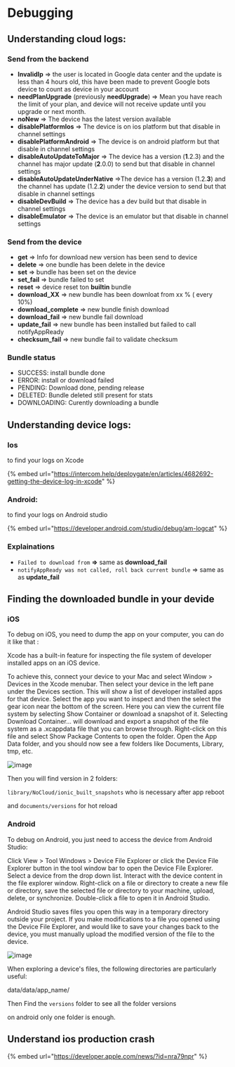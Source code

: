 # Debugging

## Understanding cloud logs:

### Send from the backend

* **InvalidIp** => the user is located in Google data center and the update is less than 4 hours old, this have been made to prevent Google bots device to count as device in your account
* **needPlanUpgrade** (previously **needUpgrade**) => Mean you have reach the limit of your plan, and device will not receive update until you upgrade or next month.
* **noNew** => The device has the latest version available
* **disablePlatformIos** => The device is on ios platform but that disable in channel settings
* **disablePlatformAndroid** => The device is on android platform but that disable in channel settings
* **disableAutoUpdateToMajor** => The device has a version (**1**.2.3) and the channel has major update (**2**.0.0) to send but that disable in channel settings
* **disableAutoUpdateUnderNative** =>The device has a version (1.2.**3**) and the channel has  update (1.2.**2**) under the device version to send but that disable in channel settings
* **disableDevBuild** => The device has a dev build but that disable in channel settings
* **disableEmulator** => The device is an emulator but that disable in channel settings

### Send from the device

* **get** => Info for download new version has been send to device
* **delete** => one bundle has been delete in the device
* **set** => bundle has been set on the device
* **set\_fail** => bundle failed to set&#x20;
* **reset** => device reset ton **builtin** bundle
* **download\_XX** => new bundle has been downloat from xx % ( every 10%)
* **download\_complete** => new bundle finish download
* **download\_fail** => new bundle fail download
* **update\_fail** => new bundle has been installed but failed to call notifyAppReady
* **checksum\_fail** => new bundle fail to validate checksum

### Bundle status

* SUCCESS: install bundle done
* ERROR: install or download failed
* PENDING: Download done, pending release
* DELETED: Bundle deleted still present for stats
* DOWNLOADING: Curently downloading a bundle



## Understanding device logs:

### Ios

to find your logs on Xcode&#x20;

{% embed url="https://intercom.help/deploygate/en/articles/4682692-getting-the-device-log-in-xcode" %}

### Android:

to find your logs on Android studio

{% embed url="https://developer.android.com/studio/debug/am-logcat" %}

### Explainations

* `Failed to download from` **=>** same as **download\_fail**
* `notifyAppReady was not called, roll back current bundle` => same as as **update\_fail**

## Finding the downloaded bundle in your devide

### iOS

To debug on iOS, you need to dump the app on your computer, you can do it like that :

Xcode has a built-in feature for inspecting the file system of developer installed apps on an iOS device.

To achieve this, connect your device to your Mac and select Window > Devices in the Xcode menubar. Then select your device in the left pane under the Devices section. This will show a list of developer installed apps for that device. Select the app you want to inspect and then the select the gear icon near the bottom of the screen. Here you can view the current file system by selecting Show Container or download a snapshot of it. Selecting Download Container... will download and export a snapshot of the file system as a .xcappdata file that you can browse through. Right-click on this file and select Show Package Contents to open the folder. Open the App Data folder, and you should now see a few folders like Documents, Library, tmp, etc.

![image](https://user-images.githubusercontent.com/4084527/166708589-8d500351-e140-41c3-bea2-a037fe35243e.png)

Then you will find version in 2 folders:

`library/NoCloud/ionic_built_snapshots` who is necessary after app reboot

and `documents/versions` for hot reload

### Android

To debug on Android, you just need to access the device from Android Studio:

Click View > Tool Windows > Device File Explorer or click the Device File Explorer button in the tool window bar to open the Device File Explorer. Select a device from the drop down list. Interact with the device content in the file explorer window. Right-click on a file or directory to create a new file or directory, save the selected file or directory to your machine, upload, delete, or synchronize. Double-click a file to open it in Android Studio.

Android Studio saves files you open this way in a temporary directory outside your project. If you make modifications to a file you opened using the Device File Explorer, and would like to save your changes back to the device, you must manually upload the modified version of the file to the device.

![image](https://user-images.githubusercontent.com/4084527/166708728-8f96fc73-5d90-426f-8d27-301697347a5f.png)

When exploring a device's files, the following directories are particularly useful:

data/data/app\_name/

Then Find the `versions` folder to see all the folder versions

on android only one folder is enough.



## Understand ios production crash

{% embed url="https://developer.apple.com/news/?id=nra79npr" %}
